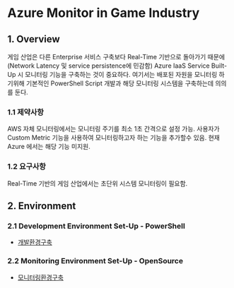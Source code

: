 # Azure Monitor in Game Industry

## 1. Overview
게임 산업은 다른 Enterprise 서비스 구축보다 Real-Time 기반으로 돌아가기 때문에(Network Latency 및 service persistence에 민감함) Azure IaaS Service Built-Up 시 모니터링 기능을 구축하는 것이 중요하다. 여기서는 배포된 자원을 모니터링 하기위해 기본적인 PowerShell Script 개발과 해당 모니터링 시스템을 구축하는데 의의를 둔다.

### 1.1 제약사항
AWS 자체 모니터링에서는 모니터링 주기를 최소 1초 간격으로 설정 가능. 사용자가 Custom Metric 기능을 사용하여 모니터링하고자 하는 기능을 추가할수 있음. 
현재 Azure 에서는 해당 기능 미지원.

### 1.2 요구사항
Real-Time 기반의 게임 산업에서는 초단위 시스템 모니터링이 필요함. 

## 2. Environment 
### 2.1 Development Environment Set-Up - PowerShell
* [개발환경구축](../script/powershell/README.md)

### 2.2 Monitoring Environment Set-Up - OpenSource
* [모니터링환경구축](../tools/README.md)
